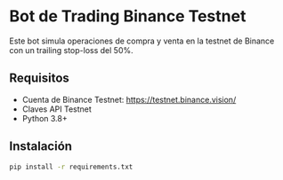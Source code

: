 # Bot de Trading Binance Testnet

Este bot simula operaciones de compra y venta en la testnet de Binance con un trailing stop-loss del 50%.

## Requisitos

- Cuenta de Binance Testnet: https://testnet.binance.vision/
- Claves API Testnet
- Python 3.8+

## Instalación

```bash
pip install -r requirements.txt
